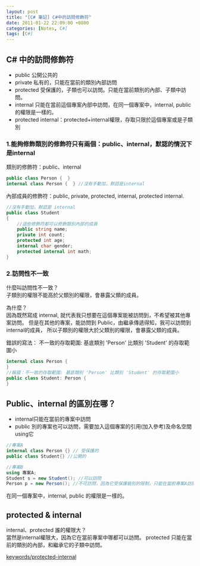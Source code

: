 ```yaml
---
layout: post
title: "[C# 筆記] C#中的訪問修飾符"
date: 2011-01-22 22:09:00 +0800
categories: [Notes, C#]
tags: [C#]
---
```


## C# 中的訪問修飾符

- public 公開公共的
- private 私有的，只能在當前的類別內部訪問
- protected 受保護的，子類也可以訪問。只能在當前類別的內部、子類中訪問。
- internal 只能在當前這個專案內部中訪問，在同一個專案中，internal, public的權限是一樣的。
- protected internal：protected+internal權限，存取只限於這個專案或是子類別


### 1.能夠修飾類別的修飾符只有兩個：public、internal，默認的情況下是internal

類別的修飾符：public、internal
```c#
public class Person {  }
internal class Person {  } //沒有手動加，默認是internal
```
內部成員的修飾符：public, private, protected, internal, protected internal.
```c#
//沒有手動加，默認是 internal
public class Student
{
    //這些修飾符都可以修飾類別內部的成員
    public string name;
    private int count;
    protected int age;
    internal char gender;
    protected internal int math;
}
```

### 2.訪問性不一致
什麼叫訪問性不一致？    
子類別的權限不能高於父類別的權限，會暴露父類的成員。   

為什麼？    
因為既然寫成 internal, 就代表我只想要在這個專案能被訪問到，不希望被其他專案訪問。
但是在其他的專案，能訪問到 Public，由繼承傳遞得知，我可以訪問到internal的成員，
所以子類別的權限大於父類別的權限，會暴露父類的成員。


錯誤的寫法：
不一致的存取範圍: 基底類別 'Person' 比類別 'Student' 的存取範圍小
```c#
internal class Person {
}
//報錯：不一致的存取範圍: 基底類別 'Person' 比類別 'Student' 的存取範圍小
public class Student: Person { 
}
```

## Public、internal 的區別在哪？
- internal只能在當前的專案中訪問
- public 別的專案也可以訪問，需要加入這個專案的引用(加入參考)及命名空間using它

```c#
//專案A
internal class Person {} // 受保護的
public class Student{} //公開的

//專案B
using 專案A;
Student s = new Student(); //可以訪問
Person p = new Person(); //不可訪問，因為它受保護級別的限制，只能在當前專案A訪問
```
在同一個專案中，internal, public 的權限是一樣的。


## protected & internal
internal、protected 誰的權限大？    
當然是internal權限大，因為它在當前專案中哪都可以訪問。
protected 只能在當前的類別的內部，和繼承它的子類中訪問。






[keywords/protected-internal](https://learn.microsoft.com/zh-tw/dotnet/csharp/language-reference/keywords/protected-internal)